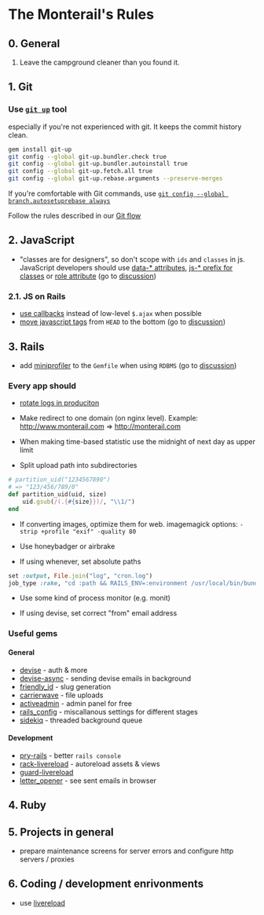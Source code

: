 The Monterail's Rules
=====

## 0. General

1. Leave the campground cleaner than you found it.

## 1. Git

### Use [`git up`](https://github.com/aanand/git-up) tool

especially if you're not experienced with git. It keeps the commit history clean.

```bash
gem install git-up
git config --global git-up.bundler.check true
git config --global git-up.bundler.autoinstall true
git config --global git-up.fetch.all true
git config --global git-up.rebase.arguments --preserve-merges
```

If you're comfortable with Git commands, use [`git config --global branch.autosetuprebase always`](http://blog.aplikacja.info/2010/11/git-pull-rebase-by-default/)

Follow the rules described in our [Git flow](GIT.md)

## 2. JavaScript

* "classes are for designers", so don't scope with `ids` and `classes` in js. JavaScript developers should use [data-* attributes](http://roytomeij.com/2012/dont-use-class-names-to-find-HTML-elements-with-JS.html), [js-* prefix for classes](http://coderwall.com/p/qktuzw) or [role attribute](https://github.com/kossnocorp/role) (go to [discussion](https://github.com/monterail/rules/pull/4))

### 2.1. JS on Rails

* [use callbacks](https://gist.github.com/3019231) instead of low-level `$.ajax` when possible
* [move javascript tags](https://github.com/rails/rails/pull/7888) from `HEAD` to the bottom (go to [discussion](https://github.com/monterail/rules/pull/2))

## 3. Rails

* add [miniprofiler](http://railscasts.com/episodes/368-miniprofiler) to the `Gemfile` when using `RDBMS` (go to [discussion](https://github.com/monterail/rules/pull/3))

### Every app should

* [rotate logs in produciton](http://www.stackednotion.com/blog/2011/09/12/how-to-setup-log-rotation-for-rails-apps/)

* Make redirect to one domain (on nginx level).
  Example: http://www.monterail.com => http://monterail.com

* When making time-based statistic use the midnight of next day as upper limit

* Split upload path into subdirectories
```ruby
# partition_uid("1234567890")
# => "123/456/789/0"
def partition_uid(uid, size)
    uid.gsub(/(.{#{size}})/, "\\1/")
end
```

* If converting images, optimize them for web. imagemagick options: `-strip +profile "exif" -quality 80`

* Use honeybadger or airbrake

* If using whenever, set absolute paths
```ruby
set :output, File.join("log", "cron.log")
job_type :rake, "cd :path && RAILS_ENV=:environment /usr/local/bin/bundle exec rake :task :output"
```

* Use some kind of process monitor (e.g. monit)

* If using devise, set correct "from" email address


### Useful gems

#### General

* [devise](https://github.com/plataformatec/devise) - auth & more
* [devise-async](https://github.com/mhfs/devise-async) - sending devise emails in background
* [friendly_id](https://github.com/norman/friendly_id) - slug generation
* [carrierwave](https://github.com/jnicklas/carrierwave) - file uploads
* [activeadmin](http://activeadmin.io) - admin panel for free
* [rails_config](https://github.com/railsjedi/rails_config) - miscallanous settings for different stages
* [sidekiq](http://mperham.github.com/sidekiq/) - threaded background queue

#### Development

* [pry-rails](https://github.com/rweng/pry-rails) - better `rails console`
* [rack-livereload](https://github.com/johnbintz/rack-livereload) - autoreload assets & views
* [guard-livereload](https://github.com/guard/guard-livereload)
* [letter_opener](https://github.com/ryanb/letter_opener) - see sent emails in browser

## 4. Ruby

## 5. Projects in general

* prepare maintenance screens for server errors and configure http servers / proxies

## 6. Coding / development enrivonments

* use [livereload](https://gist.github.com/653bb4d039adcf7f35b3)

